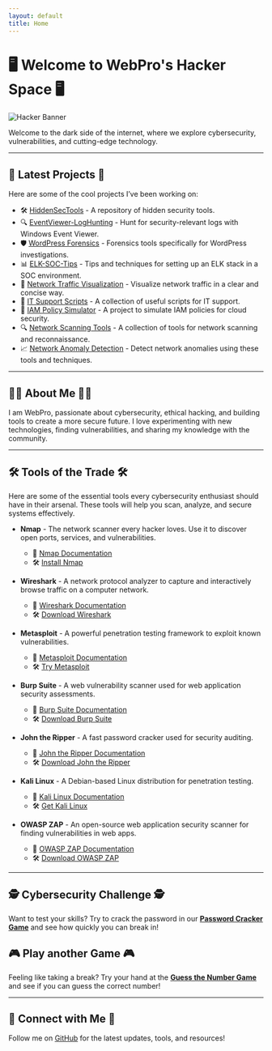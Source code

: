 ```yaml
---
layout: default
title: Home
---
```


# 🖥️ Welcome to WebPro's Hacker Space 🖥️

![Hacker Banner](https://user-images.githubusercontent.com/hacker-image.png)

Welcome to the dark side of the internet, where we explore cybersecurity, vulnerabilities, and cutting-edge technology.

---

## 🚀 Latest Projects 🚀

Here are some of the cool projects I’ve been working on:

- 🛠️ [HiddenSecTools](https://github.com/webpro255/HiddenSecTools) - A repository of hidden security tools.
- 🔍 [EventViewer-LogHunting](https://github.com/webpro255/EventViewer-LogHunting) - Hunt for security-relevant logs with Windows Event Viewer.
- 🛡️ [WordPress Forensics](https://github.com/webpro255/wordpress-forensics-tool) - Forensics tools specifically for WordPress investigations.
- 📊 [ELK-SOC-Tips](https://github.com/webpro255/ELK-SOC-Tips) - Tips and techniques for setting up an ELK stack in a SOC environment.
- 📡 [Network Traffic Visualization](https://github.com/webpro255/network-traffic-visualization) - Visualize network traffic in a clear and concise way.
- 🔧 [IT Support Scripts](https://github.com/webpro255/it-support-scripts) - A collection of useful scripts for IT support.
- 🔐 [IAM Policy Simulator](https://github.com/webpro255/iam-policy-simulator) - A project to simulate IAM policies for cloud security.
- 🔍 [Network Scanning Tools](https://github.com/webpro255/network-scanning-tools) - A collection of tools for network scanning and reconnaissance.
- 📈 [Network Anomaly Detection](https://github.com/webpro255/network-anomaly-detection) - Detect network anomalies using these tools and techniques.
---

## 👨‍💻 About Me 👨‍💻

I am WebPro, passionate about cybersecurity, ethical hacking, and building tools to create a more secure future. I love experimenting with new technologies, finding vulnerabilities, and sharing my knowledge with the community.

---
## 🛠️ Tools of the Trade 🛠️

Here are some of the essential tools every cybersecurity enthusiast should have in their arsenal. These tools will help you scan, analyze, and secure systems effectively.

- **Nmap** - The network scanner every hacker loves. Use it to discover open ports, services, and vulnerabilities.
  - 📖 [Nmap Documentation](https://nmap.org/book/)
  - 🛠️ [Install Nmap](https://nmap.org/download.html)
  
- **Wireshark** - A network protocol analyzer to capture and interactively browse traffic on a computer network.
  - 📖 [Wireshark Documentation](https://www.wireshark.org/docs/)
  - 🛠️ [Download Wireshark](https://www.wireshark.org/download.html)

- **Metasploit** - A powerful penetration testing framework to exploit known vulnerabilities.
  - 📖 [Metasploit Documentation](https://www.metasploit.com/)
  - 🛠️ [Try Metasploit](https://www.metasploit.com/download)

- **Burp Suite** - A web vulnerability scanner used for web application security assessments.
  - 📖 [Burp Suite Documentation](https://portswigger.net/burp)
  - 🛠️ [Download Burp Suite](https://portswigger.net/burp/communitydownload)

- **John the Ripper** - A fast password cracker used for security auditing.
  - 📖 [John the Ripper Documentation](https://www.openwall.com/john/)
  - 🛠️ [Download John the Ripper](https://www.openwall.com/john/)

- **Kali Linux** - A Debian-based Linux distribution for penetration testing.
  - 📖 [Kali Linux Documentation](https://www.kali.org/docs/)
  - 🛠️ [Get Kali Linux](https://www.kali.org/downloads/)

- **OWASP ZAP** - An open-source web application security scanner for finding vulnerabilities in web apps.
  - 📖 [OWASP ZAP Documentation](https://www.zaproxy.org/docs/)
  - 🛠️ [Download OWASP ZAP](https://www.zaproxy.org/download/)
---
## 🕵️ Cybersecurity Challenge 🕵️

Want to test your skills? Try to crack the password in our **[Password Cracker Game](./cyber-game.html)** and see how quickly you can break in!

## 🎮 Play another Game 🎮

Feeling like taking a break? Try your hand at the **[Guess the Number Game](./game.html)** and see if you can guess the correct number!

---

## 🤝 Connect with Me 🤝

Follow me on [GitHub](https://github.com/webpro255) for the latest updates, tools, and resources!


